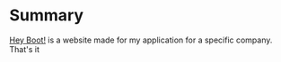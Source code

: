 # Summary
[Hey Boot!](https://heyboot.net) is a website made for my application for a specific company.
That's it